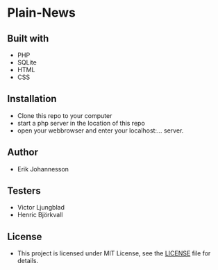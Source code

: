 # Plain-News

## Built with 
* PHP
* SQLite
* HTML
* CSS

## Installation 
* Clone this repo to your computer
* start a php server in the location of this repo
* open your webbrowser and enter your localhost:... server.

## Author
* Erik Johannesson

## Testers 
* Victor Ljungblad
* Henric Björkvall

## License
- This project is licensed under MIT License, see the [LICENSE](LICENSE) file for details.

